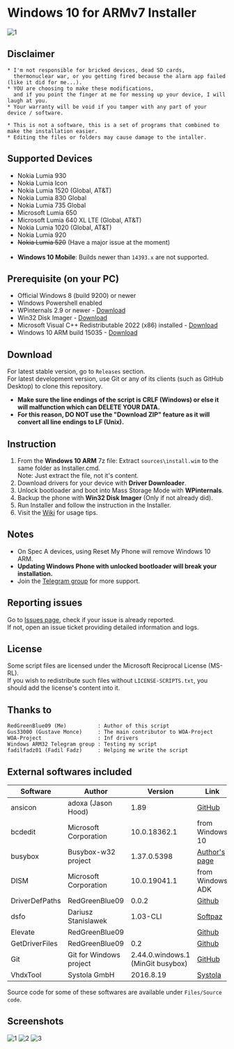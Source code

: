 # Windows 10 for ARMv7 Installer
![1](https://github.com/RedGreenBlue09/WFAv7_Installer/assets/59783856/c22aa1d2-8790-4142-a018-c3eee25076d2 "Disclaimer screen")

## Disclaimer

	* I'm not responsible for bricked devices, dead SD cards,
	  thermonuclear war, or you getting fired because the alarm app failed (like it did for me...).
	* YOU are choosing to make these modifications,
	  and if you point the finger at me for messing up your device, I will laugh at you.
	* Your warranty will be void if you tamper with any part of your device / software.
	
	* This is not a software, this is a set of programs that combined to make the installation easier.
	* Editing the files or folders may cause damage to the intaller.
	
## Supported Devices

- Nokia Lumia 930
- Nokia Lumia Icon
- Nokia Lumia 1520 (Global, AT&T)
- Nokia Lumia 830 Global
- Nokia Lumia 735 Global
- Microsoft Lumia 650
- Microsoft Lumia 640 XL LTE (Global, AT&T)
- Nokia Lumia 1020 (Global, AT&T)
- Nokia Lumia 920
- ~~Nokia Lumia 520~~ (Have a major issue at the moment)
<br><br>
- **Windows 10 Mobile**: Builds newer than `14393.x` are not supported.

## Prerequisite (on your PC)

- Official Windows 8 (build 9200) or newer   
- Windows Powershell enabled
- WPinternals 2.9 or newer - [Download](https://github.com/ReneLergner/WPinternals/releases/latest)
- Win32 Disk Imager - [Download](https://sourceforge.net/projects/win32diskimager/)
- Microsoft Visual C++ Redistributable 2022 (x86) installed - [Download](https://aka.ms/vs/17/release/vc_redist.x86.exe)
- Windows 10 ARM build 15035 - [Download](https://bit.ly/33ap8dq)

## Download

For latest stable version, go to `Releases` section.  
For latest development version, use Git or any of its clients (such as GitHub Desktop) to clone this repository.
- **Make sure the line endings of the script is CRLF (Windows) or else it will malfunction which can DELETE YOUR DATA.**
- **For this reason, DO NOT use the "Download ZIP" feature as it will convert all line endings to LF (Unix).**
 
## Instruction

1. From the **Windows 10 ARM** 7z file:
   Extract `sources\install.wim` to the same folder as Installer.cmd.  
   Note: Just extract the file, not it's content.
2. Download drivers for your device with **Driver Downloader**.
3. Unlock bootloader and boot into Mass Storage Mode with **WPinternals**.
4. Backup the phone with **Win32 Disk Imager** (Only if not already did).
5. Run Installer and follow the instruction in the Installer.
6. Visit the [Wiki](https://github.com/RedGreenBlue09/WFAv7_Installer/wiki/Apps-on-Windows-10-ARM) for usage tips.

## Notes

- On Spec A devices, using Reset My Phone will remove Windows 10 ARM.
- **Updating Windows Phone with unlocked bootloader will break your installation.**
- Join the [Telegram group](https://t.me/lumiaarch32) for more support.

## Reporting issues

Go to [Issues page](https://github.com/RedGreenBlue09/WFAv7_Installer/issues), check if your issue is already reported.  
If not, open an issue ticket providing detailed information and logs.

## License

Some script files are licensed under the Microsoft Reciprocal License (MS-RL).  
If you wish to redistribute such files without `LICENSE-SCRIPTS.txt`, you should add the license's content into it.

## Thanks to
	
	RedGreenBlue09 (Me)          : Author of this script
	Gus33000 (Gustave Monce)     : The main contributor to WOA-Project
    WOA-Project                  : Inf drivers
	Windows ARM32 Telegram group : Testing my script
	fadilfadz01 (Fadil Fadz)     : Helping me write the script

## External softwares included

| Software       | Author                      | Version                           | Link |
|----------------|-----------------------------|-----------------------------------|------|
| ansicon        | adoxa (Jason Hood)          | 1.89                              | [GitHub](https://github.com/adoxa/ansicon/releases/tag/v1.89) |
| bcdedit        | Microsoft Corporation       | 10.0.18362.1                      | from Windows 10 |
| busybox        | Busybox-w32 project         | 1.37.0.5398                       | [Author's page](https://frippery.org/busybox/) |
| DISM           | Microsoft Corporation       | 10.0.19041.1                      | from Windows ADK |
| DriverDefPaths | RedGreenBlue09              | 0.0.2                             | [Github](https://github.com/RedGreenBlue09/DriverDefPaths/releases/tag/0.0.2) |
| dsfo           | Dariusz Stanislawek         | 1.03-CLI                          | [Softpaz](https://www.softpaz.com/software/download-dsfok-windows-7269.htm) |
| Elevate        | RedGreenBlue09              |                                   | [Github](https://gist.github.com/RedGreenBlue09/beb75798eac3f7883848dd0a54304a2e) |
| GetDriverFiles | RedGreenBlue09              | 0.2                               | [Github](https://github.com/RedGreenBlue09/GetDriverFiles/releases/tag/0.2) |
| Git            | Git for Windows project     | 2.44.0.windows.1 (MinGit busybox) | [GitHub](https://github.com/git-for-windows/git/releases/tag/v2.44.0.windows.1) |
| VhdxTool       | Systola GmbH                | 2016.8.19                         | [Systola](https://systola.com/support/kb100005) |

Source code for some of these softwares are available under `Files/Source code`.

## Screenshots

![1](https://github.com/RedGreenBlue09/WFAv7_Installer/assets/59783856/c22aa1d2-8790-4142-a018-c3eee25076d2 "Disclaimer screen")
![2](https://github.com/RedGreenBlue09/WFAv7_Installer/assets/59783856/c3280398-2fb1-4e76-a9f4-ff955f3888ea "Device selection screen")
![3](https://github.com/RedGreenBlue09/WFAv7_Installer/assets/59783856/d291ffc3-2e5a-4bf7-a6c2-1915c63a3941 "Driver Downloader")
